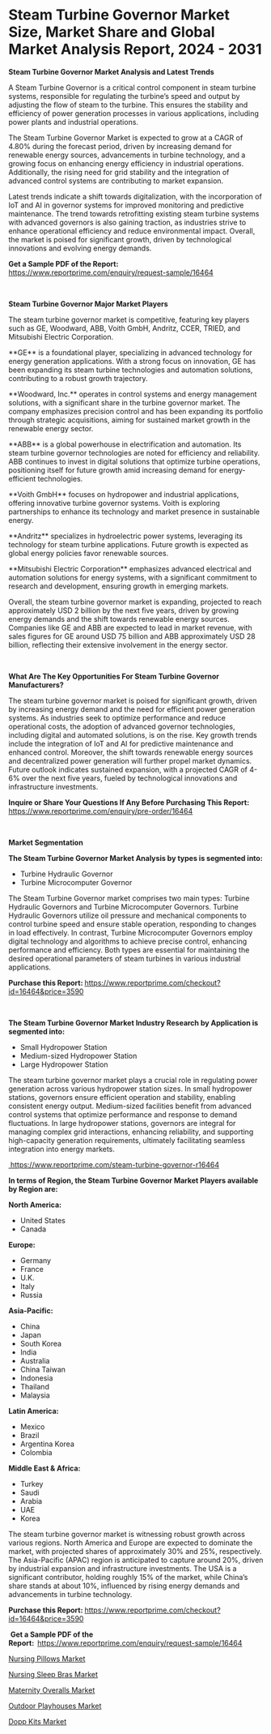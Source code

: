 <p><h1>Steam Turbine Governor Market Size, Market Share and Global Market Analysis Report, 2024 - 2031</h1></p><p><strong>Steam Turbine Governor Market Analysis and Latest Trends</strong></p>
<p><p>A Steam Turbine Governor is a critical control component in steam turbine systems, responsible for regulating the turbine’s speed and output by adjusting the flow of steam to the turbine. This ensures the stability and efficiency of power generation processes in various applications, including power plants and industrial operations.</p><p>The Steam Turbine Governor Market is expected to grow at a CAGR of 4.80% during the forecast period, driven by increasing demand for renewable energy sources, advancements in turbine technology, and a growing focus on enhancing energy efficiency in industrial operations. Additionally, the rising need for grid stability and the integration of advanced control systems are contributing to market expansion. </p><p>Latest trends indicate a shift towards digitalization, with the incorporation of IoT and AI in governor systems for improved monitoring and predictive maintenance. The trend towards retrofitting existing steam turbine systems with advanced governors is also gaining traction, as industries strive to enhance operational efficiency and reduce environmental impact. Overall, the market is poised for significant growth, driven by technological innovations and evolving energy demands.</p></p>
<p><strong>Get a Sample PDF of the Report:&nbsp;</strong> <a href="https://www.reportprime.com/enquiry/request-sample/16464?utm_campaign=1940&utm_medium=2&utm_source=Github&utm_content=ia&utm_term=24122024&utm_id=steam-turbine-governor">https://www.reportprime.com/enquiry/request-sample/16464</a></p>
<p>&nbsp;</p>
<p><strong>Steam Turbine Governor Major Market Players</strong></p>
<p><p>The steam turbine governor market is competitive, featuring key players such as GE, Woodward, ABB, Voith GmbH, Andritz, CCER, TRIED, and Mitsubishi Electric Corporation. </p><p>**GE** is a foundational player, specializing in advanced technology for energy generation applications. With a strong focus on innovation, GE has been expanding its steam turbine technologies and automation solutions, contributing to a robust growth trajectory.</p><p>**Woodward, Inc.** operates in control systems and energy management solutions, with a significant share in the turbine governor market. The company emphasizes precision control and has been expanding its portfolio through strategic acquisitions, aiming for sustained market growth in the renewable energy sector.</p><p>**ABB** is a global powerhouse in electrification and automation. Its steam turbine governor technologies are noted for efficiency and reliability. ABB continues to invest in digital solutions that optimize turbine operations, positioning itself for future growth amid increasing demand for energy-efficient technologies.</p><p>**Voith GmbH** focuses on hydropower and industrial applications, offering innovative turbine governor systems. Voith is exploring partnerships to enhance its technology and market presence in sustainable energy.</p><p>**Andritz** specializes in hydroelectric power systems, leveraging its technology for steam turbine applications. Future growth is expected as global energy policies favor renewable sources.</p><p>**Mitsubishi Electric Corporation** emphasizes advanced electrical and automation solutions for energy systems, with a significant commitment to research and development, ensuring growth in emerging markets.</p><p>Overall, the steam turbine governor market is expanding, projected to reach approximately USD 2 billion by the next five years, driven by growing energy demands and the shift towards renewable energy sources. Companies like GE and ABB are expected to lead in market revenue, with sales figures for GE around USD 75 billion and ABB approximately USD 28 billion, reflecting their extensive involvement in the energy sector.</p></p>
<p>&nbsp;</p>
<p><strong>What Are The Key Opportunities For Steam Turbine Governor Manufacturers?</strong></p>
<p><p>The steam turbine governor market is poised for significant growth, driven by increasing energy demand and the need for efficient power generation systems. As industries seek to optimize performance and reduce operational costs, the adoption of advanced governor technologies, including digital and automated solutions, is on the rise. Key growth trends include the integration of IoT and AI for predictive maintenance and enhanced control. Moreover, the shift towards renewable energy sources and decentralized power generation will further propel market dynamics. Future outlook indicates sustained expansion, with a projected CAGR of 4-6% over the next five years, fueled by technological innovations and infrastructure investments.</p></p>
<p><strong>Inquire or Share Your Questions If Any Before Purchasing This Report:</strong> <a href="https://www.reportprime.com/enquiry/pre-order/16464?utm_campaign=1940&utm_medium=2&utm_source=Github&utm_content=ia&utm_term=24122024&utm_id=steam-turbine-governor">https://www.reportprime.com/enquiry/pre-order/16464</a></p>
<p>&nbsp;</p>
<p><strong>Market Segmentation</strong></p>
<p><strong>The Steam Turbine Governor Market Analysis by types is segmented into:</strong></p>
<p><ul><li>Turbine Hydraulic Governor</li><li>Turbine Microcomputer Governor</li></ul></p>
<p><p>The Steam Turbine Governor market comprises two main types: Turbine Hydraulic Governors and Turbine Microcomputer Governors. Turbine Hydraulic Governors utilize oil pressure and mechanical components to control turbine speed and ensure stable operation, responding to changes in load effectively. In contrast, Turbine Microcomputer Governors employ digital technology and algorithms to achieve precise control, enhancing performance and efficiency. Both types are essential for maintaining the desired operational parameters of steam turbines in various industrial applications.</p></p>
<p><strong>Purchase this Report:&nbsp;</strong><a href="https://www.reportprime.com/checkout?id=16464&price=3590&utm_campaign=1940&utm_medium=2&utm_source=Github&utm_content=ia&utm_term=24122024&utm_id=steam-turbine-governor">https://www.reportprime.com/checkout?id=16464&price=3590</a></p>
<p>&nbsp;</p>
<p><strong>The Steam Turbine Governor Market Industry Research by Application is segmented into:</strong></p>
<p><ul><li>Small Hydropower Station</li><li>Medium-sized Hydropower Station</li><li>Large Hydropower Station</li></ul></p>
<p><p>The steam turbine governor market plays a crucial role in regulating power generation across various hydropower station sizes. In small hydropower stations, governors ensure efficient operation and stability, enabling consistent energy output. Medium-sized facilities benefit from advanced control systems that optimize performance and response to demand fluctuations. In large hydropower stations, governors are integral for managing complex grid interactions, enhancing reliability, and supporting high-capacity generation requirements, ultimately facilitating seamless integration into energy markets.</p></p>
<p><a href="https://www.reportprime.com/steam-turbine-governor-r16464?utm_campaign=1940&utm_medium=2&utm_source=Github&utm_content=ia&utm_term=24122024&utm_id=steam-turbine-governor">&nbsp;https://www.reportprime.com/steam-turbine-governor-r16464</a></p>
<p><strong>In terms of Region, the Steam Turbine Governor Market Players available by Region are:</strong></p>
<p>
    <p> <strong> North America: </strong>
        <ul>
            <li>United States</li>
            <li>Canada</li>
        </ul>
        </p> 
    <p> <strong> Europe: </strong>
        <ul>
            <li>Germany</li>
            <li>France</li>
            <li>U.K.</li>
            <li>Italy</li>
            <li>Russia</li>
        </ul>
        </p> 
    <p> <strong> Asia-Pacific: </strong>
        <ul>
            <li>China</li>
            <li>Japan</li>
            <li>South Korea</li>
            <li>India</li>
            <li>Australia</li>
            <li>China Taiwan</li>
            <li>Indonesia</li>
            <li>Thailand</li>
            <li>Malaysia</li>
        </ul>
        </p> 
    <p> <strong> Latin America: </strong>
        <ul>
            <li>Mexico</li>
            <li>Brazil</li>
            <li>Argentina Korea</li>
            <li>Colombia</li>
        </ul>
        </p> 
    <p> <strong> Middle East & Africa: </strong>
        <ul>
            <li>Turkey</li>
            <li>Saudi</li>
            <li>Arabia</li>
            <li>UAE</li>
            <li>Korea</li>
        </ul>
    </p>
    </p>
<p><p>The steam turbine governor market is witnessing robust growth across various regions. North America and Europe are expected to dominate the market, with projected shares of approximately 30% and 25%, respectively. The Asia-Pacific (APAC) region is anticipated to capture around 20%, driven by industrial expansion and infrastructure investments. The USA is a significant contributor, holding roughly 15% of the market, while China’s share stands at about 10%, influenced by rising energy demands and advancements in turbine technology.</p></p>
<p><strong>Purchase this Report: </strong><a href="https://www.reportprime.com/checkout?id=16464&price=3590&utm_campaign=1940&utm_medium=2&utm_source=Github&utm_content=ia&utm_term=24122024&utm_id=steam-turbine-governor">https://www.reportprime.com/checkout?id=16464&price=3590</a></p>
<p>&nbsp;<strong>Get a Sample PDF of the Report:&nbsp;&nbsp;</strong><a href="https://www.reportprime.com/enquiry/request-sample/16464?utm_campaign=1940&utm_medium=2&utm_source=Github&utm_content=ia&utm_term=24122024&utm_id=steam-turbine-governor">https://www.reportprime.com/enquiry/request-sample/16464</a></p>
<p><strong></strong></p>
<p><p><a href="https://www.linkedin.com/pulse/a-mkt-nova-vc8zf?utm_campaign=1940&utm_medium=2&utm_source=Github&utm_content=ia&utm_term=24122024&utm_id=steam-turbine-governor">Nursing Pillows Market</a></p><p><a href="https://www.linkedin.com/pulse/a-mkt-nova-vc8zf?utm_campaign=1940&utm_medium=2&utm_source=Github&utm_content=ia&utm_term=24122024&utm_id=steam-turbine-governor">Nursing Sleep Bras Market</a></p><p><a href="https://www.linkedin.com/pulse/c-glance-reports-anmec?utm_campaign=1940&utm_medium=2&utm_source=Github&utm_content=ia&utm_term=24122024&utm_id=steam-turbine-governor">Maternity Overalls Market</a></p><p><a href="https://www.linkedin.com/pulse/examining-outdoor-playhouses-market-growth-size-trends-using-cagr-slauf?utm_campaign=1940&utm_medium=2&utm_source=Github&utm_content=ia&utm_term=24122024&utm_id=steam-turbine-governor">Outdoor Playhouses Market</a></p><p><a href="https://www.linkedin.com/pulse/a-mkt-nova-vc8zf?utm_campaign=1940&utm_medium=2&utm_source=Github&utm_content=ia&utm_term=24122024&utm_id=steam-turbine-governor">Dopp Kits Market</a></p></p>